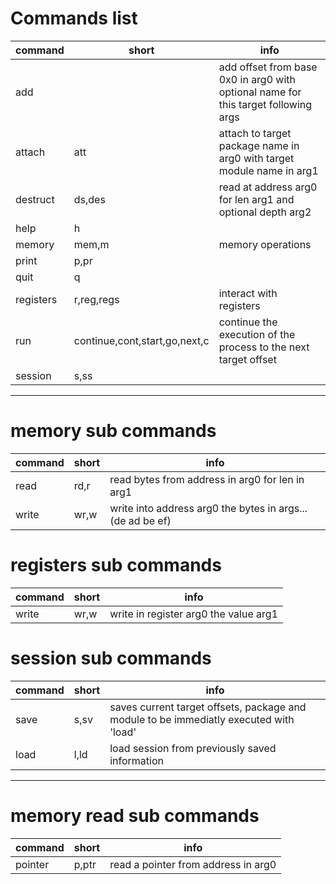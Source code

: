 # Commands list
|   command   |              short              |                                         info                                         |
|-------------|---------------------------------|--------------------------------------------------------------------------------------|
|  add        |                                 |  add offset from base 0x0 in arg0 with optional name for this target following args  |
|  attach     |  att                            |  attach to target package name in arg0 with target module name in arg1               |
|  destruct   |  ds,des                         |  read at address arg0 for len arg1 and optional depth arg2                           |
|  help       |  h                              |                                                                                      |
|  memory     |  mem,m                          |  memory operations                                                                   |
|  print      |  p,pr                           |                                                                                      |
|  quit       |  q                              |                                                                                      |
|  registers  |  r,reg,regs                     |  interact with registers                                                             |
|  run        |  continue,cont,start,go,next,c  |  continue the execution of the process to the next target offset                     |
|  session    |  s,ss                           |                                                                                      |

---
# memory sub commands
|  command  |  short  |                             info                             |
|-----------|---------|--------------------------------------------------------------|
|  read     |  rd,r   |  read bytes from address in arg0 for len in arg1             |
|  write    |  wr,w   |  write into address arg0 the bytes in args... (de ad be ef)  |

# registers sub commands
|  command  |  short  |                  info                   |
|-----------|---------|-----------------------------------------|
|  write    |  wr,w   |  write in register arg0 the value arg1  |

# session sub commands
|  command  |  short  |                                           info                                           |
|-----------|---------|------------------------------------------------------------------------------------------|
|  save     |  s,sv   |  saves current target offsets, package and module to be immediatly executed with 'load'  |
|  load     |  l,ld   |  load session from previously saved information                                          |

---
# memory read sub commands
|  command  |  short  |                 info                  |
|-----------|---------|---------------------------------------|
|  pointer  |  p,ptr  |  read a pointer from address in arg0  |

